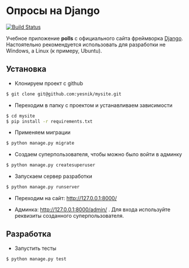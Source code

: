 Опросы на Django
======

[![Build Status](https://travis-ci.org/yesnik/mysite.svg?branch=master)](https://travis-ci.org/yesnik/mysite)

Учебное приложение **polls** с официального сайта фреймворка [Django](https://djangoproject.com).
Настоятельно рекомендуется использовать для разработки не Windows, а Linux (к примеру, Ubuntu).

## Установка
* Клонируем проект с github
```bash
$ git clone git@github.com:yesnik/mysite.git
```
* Переходим в папку с проектом и устанавливаем зависимости
```bash
$ cd mysite
$ pip install -r requirements.txt
```
* Применяем миграции
```bash
$ python manage.py migrate
```
* Создаем суперпользователя, чтобы можно было войти в админку
```bash
$ python manage.py createsuperuser
```
* Запускаем сервер разработки
```bash
$ python manage.py runserver
```
* Переходим на сайт: http://127.0.0.1:8000/

* Админка: http://127.0.0.1:8000/admin/ . Для входа используйте реквизиты созданного суперпользователя.

## Разработка

* Запустить тесты
```bash
$ python manage.py test
```
